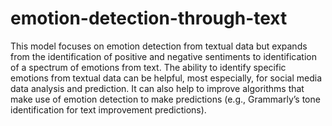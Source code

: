 # emotion-detection-through-text
This model focuses on emotion detection from textual data but expands from the identification of positive and negative sentiments to identification of a spectrum of emotions from text. The ability to identify specific emotions from textual data can be helpful, most especially, for social media data analysis and prediction. It can also help to improve algorithms that make use of emotion detection to make predictions (e.g., Grammarly’s tone identification for text improvement predictions).
